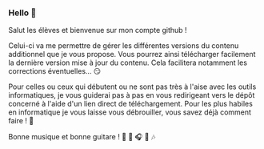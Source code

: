### Hello 👋

Salut les élèves et bienvenue sur mon compte github ! 

Celui-ci va me permettre de gérer les différentes versions du contenu additionnel que je vous propose.
Vous pourrez ainsi télécharger facilement la dernière version mise à jour du contenu. Cela facilitera notamment
les corrections éventuelles... :smirk:

Pour celles ou ceux qui débutent ou ne sont pas très à l'aise avec les outils informatiques, je vous guiderai
pas à pas en vous redirigeant vers le dépôt concerné à l'aide d'un lien direct de téléchargement.
Pour les plus habiles en informatique je vous laisse vous débrouiller, vous savez déjà comment faire ! :green_heart:

Bonne musique et bonne guitare ! :musical_score: :guitar: :headphones: :musical_note: :notes:

